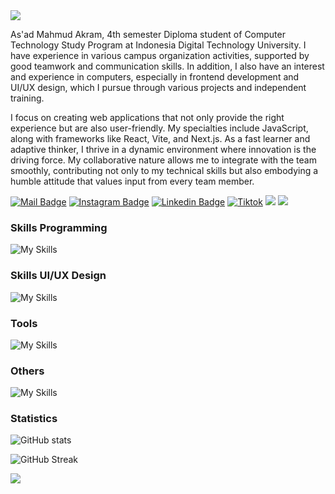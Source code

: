 <img src="https://capsule-render.vercel.app/api?type=waving&color=0:3a8296,100:091519&height=150&text=Hi,%20I'm%20Satria%20Bahari&fontSize=50&fontColor=61DAFB&fontAlignY=45&animation=twinkling&desc=A%20Web%20and%20Mobile%20%20Developer&descSize=30&descAlignY=85&section=header" />

As'ad Mahmud Akram, 4th semester Diploma student of Computer Technology Study Program at Indonesia Digital Technology University. I have experience in various campus organization activities, supported by good teamwork and communication skills. In addition, I also have an interest and experience in computers, especially in frontend development and UI/UX design, which I pursue through various projects and independent training.

I focus on creating web applications that not only provide the right experience but are also user-friendly. My specialties include JavaScript, along with frameworks like React, Vite, and Next.js. As a fast learner and adaptive thinker, I thrive in a dynamic environment where innovation is the driving force. My collaborative nature allows me to integrate with the team smoothly, contributing not only to my technical skills but also embodying a humble attitude that values input from every team member.

[![Mail Badge](https://img.shields.io/badge/-asadmahmudakram@gmail.com-dc2626?style=flat&labelColor=dc2626&logo=gmail&logoColor=white)](mailto:asadmahmudakram@gmaili@gmail.com)
[![Instagram Badge](https://img.shields.io/badge/-@asaddakram-c026d3?style=flat&labelColor=c026d3&logo=instagram&logoColor=white)](https://instagram.com/asaddakram)
[![Linkedin Badge](https://img.shields.io/badge/-as-ad-mahmud-akram-0284c7?style=flat&labelColor=0284c7&logo=linkedin&logoColor=white)](https://www.linkedin.com/in/as-ad-mahmud-akram/)
[![Tiktok](https://img.shields.io/badge/-asaddakram-171717?style=flat&labelColor=171717&logo=tiktok&logoColor=white)](https://www.tiktok.com/@sasaddakram/)
[![](https://komarev.com/ghpvc/?username=asadakram&color=blue&label=Profile%20Views)](https://github.com/asadmahmud22/asadmahmudakram)
[![](https://img.shields.io/github/followers/asadakram?label=GitHub%20Followers)](https://github.com/asadmahmud22)

### Skills Programming

![My Skills](https://skillicons.dev/icons?perline=12&i=html,css,bootstrap,tailwind,js,react,vite,next,nodejs,php,laravel,kotlin,mysql,firebase)

### Skills UI/UX Design

![My Skills](https://skillicons.dev/icons?perline=12&i=Figma,Framer)

### Tools

![My Skills](https://skillicons.dev/icons?i=vscode,androidstudio,postman,notion)

### Others

![My Skills](https://skillicons.dev/icons?i=npm,yarn,bun,github,netlify,vercel,stackoverflow)

### Statistics

![GitHub stats](https://github-readme-stats.vercel.app/api?username=satriabahari&theme=react&show_icons=true&)

![GitHub Streak](https://github-readme-streak-stats.herokuapp.com?user=satriabahari&theme=react&card_width=470)



<img src="https://capsule-render.vercel.app/api?type=waving&color=0:4daec8,100:091519&height=100&section=footer" />
